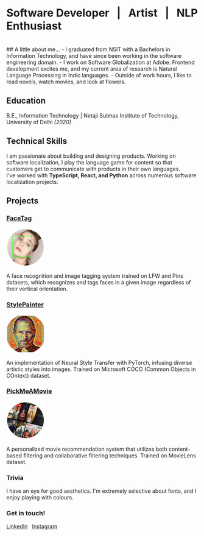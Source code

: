 # Software Developer &nbsp; | &nbsp; Artist &nbsp; | &nbsp; NLP Enthusiast
<br>
## A little about me...
- I graduated from NSIT with a Bachelors in Information Technology, and have since been working in the software engineering domain.
- I work on Software Globalization at Adobe. Frontend development excites me, and my current area of research is Natural Language Processing in Indic languages.
- Outside of work hours, I like to read novels, watch movies, and look at flowers.

## Education
B.E., Information Technology | Netaji Subhas Institute of Technology, University of Delhi _(2020)_

## Technical Skills
I am passionate about building and designing products. Working on software localization, I play the language game for content so that customers get to communicate with products in their own languages.<br>
I've worked with **TypeScript, React, and Python** across numerous software localization projects.

## Projects
### [FaceTag](https://github.com/mahi397/FaceTag)
![Facetag](/assets/img/face3.png)

A face recognition and image tagging system trained on LFW and Pins datasets, which recognizes and tags faces in a given image regardless of their vertical orientation.

### [StylePainter](https://github.com/mahi397/StylePainter)
![Nst](/assets/img/style3.png)

An implementation of Neural Style Transfer with PyTorch, infusing diverse artistic styles into images. Trained on Microsoft COCO (Common Objects in COntext) dataset.

### [PickMeAMovie](https://github.com/mahi397/PickMeAMovie)
![Movie](/assets/img/mov3.png)

A personalized movie recommendation system that utilizes both content-based filtering and collaborative filtering techniques. Trained on MovieLens dataset.

### Trivia
I have an eye for good aesthetics. I'm extremely selective about fonts, and I enjoy playing with colours.

### Get in touch!
[LinkedIn](https://www.linkedin.com/in/mahimasachdeva/) &nbsp;
[Instagram](https://www.instagram.com/wrongsock/)
